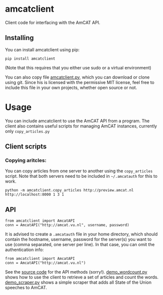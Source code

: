 amcatclient
===========

Client code for interfacing with the AmCAT API. 

Installing
----------

You can install amcatclient using pip: 

```{sh}
pip install amcatclient
```

(Note that this requires that you either use sudo or a virtual environment)

You can also copy file [amcatclient.py](amcatclient/amcatclient.py), which you can download or clone using git. 
Since his is licensed with the permissive MIT license, feel free to include this file in your own projects, whether open source or not.

Usage
====

You can include amcatclient to use the AmCAT API from a program.
The client also contains useful scripts for managing AmCAT instances, currently only `copy_articles.py`

Client scripts
----

### Copying aritcles:

You can copy articles from one server to another using the `copy_articles` script.
Note that both servers need to be included in `~/.amcatauth` for this to work. 

```{python}
python -m amcatclient.copy_articles http://preview.amcat.nl http://localhost:8000 1 3 1
```

API
----

```
from amcatclient import AmcatAPI
conn = AmcatAPI("http://amcat.vu.nl", username, password)
```

It is advised to create a `.amcatauth` file in your home directory, which should contain the hostname, username, password for the server(s) you want to use (comma separated, one server per line). In that case, you can omit the authentication info:


```
from amcatclient import AmcatAPI
conn = AmcatAPI("http://amcat.vu.nl")
```

See the [source code](amcatclient.py) for the API methods (sorry!). [demo_wordcount.py](demo_wordcount.py) shows how to use the client to retrieve a set of articles and count the words. [demo_scraper.py](demo_scraper.py) shows a simple scraper that adds all State of the Union speeches to AmCAT. 

